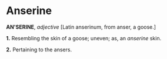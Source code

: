 # Anserine

**AN'SERINE**, _adjective_ \[Latin anserinum, from anser, a goose.\]

**1.** Resembling the skin of a goose; uneven; as, an _anserine_ skin.

**2.** Pertaining to the ansers.
